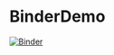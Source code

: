 # BinderDemo
[![Binder](https://mybinder.org/badge_logo.svg)](https://mybinder.org/v2/gh/vitorpavinato/BinderDemo/HEAD)
